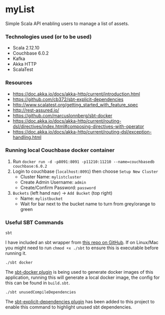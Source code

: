 # myList

Simple Scala API enabling users to manage a list of assets.

### Technologies used (or to be used)

* Scala 2.12.10
* Couchbase 6.0.2
* Kafka
* Akka HTTP
* ScalaTest

### Resources

* https://doc.akka.io/docs/akka-http/current/introduction.html
* https://github.com/cb372/sbt-explicit-dependencies
* http://www.scalatest.org/getting_started_with_feature_spec
* http://rest-assured.io/
* https://github.com/marcuslonnberg/sbt-docker
* https://doc.akka.io/docs/akka-http/current/routing-dsl/directives/index.html#composing-directives-with-operator
* https://doc.akka.io/docs/akka-http/current/routing-dsl/exception-handling.html

### Running local Couchbase docker container

1) Run `docker run -d -p8091:8091 -p11210:11210 --name=couchbasedb couchbase:6.0.2`
2) Login to couchbase (`localhost:8091`) then choose `Setup New Cluster`
    * Cluster Name: `mylistcluster`
    * Create Admin Username: `admin`
    * Create/Confirm Password: `password`
3) `Buckets` (left hand nav) -> `Add Bucket` (top right)
    * Name: `mylistbucket`
    * Wait for bar next to the bucket name to turn from grey/orange to green

### Useful SBT Commands

`sbt`

I have included an sbt wrapper from [this repo on GitHub](https://github.com/paulp/sbt-extras). If on Linux/Mac you might need to run `chmod +x ./sbt` to ensure this is executable before running it.

`./sbt docker`

The [sbt-docker plugin](https://github.com/marcuslonnberg/sbt-docker) is being used to generate docker images of this application, running this will generate a local docker image, the config for this can be found in `build.sbt`.

`./sbt unusedCompileDependencies`

The [sbt-explicit-dependencies plugin](https://github.com/cb372/sbt-explicit-dependencies) has been added to this project to enable this command to highlight unused sbt dependencies.